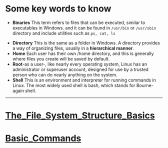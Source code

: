 
# Some key words to know
- **Binaries** This term refers to files that can be executed, similar to executables in Windows. and it can be found in `/usr/bin` or `/usr/sbin` directory and include utilities such as `ps, cat, ls`
* **Directory** This is the same as a folder in Windows. A directory provides a way of organizing files, usually in a **hierarchical manner**.
* **Home** Each user has their own /home directory, and this is generally where files you create will be saved by default.
* **Root**-as a user-, like nearly every operating system, Linux has an administrator or superuser account, designed for use by a trusted person who can do nearly anything on the system.
* **Shell** This is an environment and interpreter for running commands in Linux. The most widely used shell is bash, which stands for Bourne-again shell.
---
# [The_File_System_Structure_Basics](The_File_System_Structure_Basics.md)
# [Basic_Commands](Basic_Commands.md)


